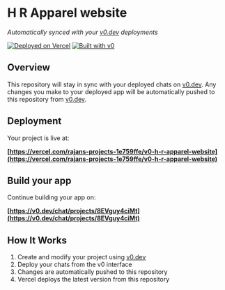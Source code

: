 # H R Apparel website

*Automatically synced with your [v0.dev](https://v0.dev) deployments*

[![Deployed on Vercel](https://img.shields.io/badge/Deployed%20on-Vercel-black?style=for-the-badge&logo=vercel)](https://e-commerce-website-ramans-projects-31295dc1.vercel.app/)
[![Built with v0](https://img.shields.io/badge/Built%20with-v0.dev-black?style=for-the-badge)](https://v0.dev/chat/projects/8EVguy4ciMt)

## Overview

This repository will stay in sync with your deployed chats on [v0.dev](https://v0.dev).
Any changes you make to your deployed app will be automatically pushed to this repository from [v0.dev](https://v0.dev).

## Deployment

Your project is live at:

**[https://vercel.com/rajans-projects-1e759ffe/v0-h-r-apparel-website](https://vercel.com/rajans-projects-1e759ffe/v0-h-r-apparel-website)**

## Build your app

Continue building your app on:

**[https://v0.dev/chat/projects/8EVguy4ciMt](https://v0.dev/chat/projects/8EVguy4ciMt)**

## How It Works

1. Create and modify your project using [v0.dev](https://v0.dev)
2. Deploy your chats from the v0 interface
3. Changes are automatically pushed to this repository
4. Vercel deploys the latest version from this repository
